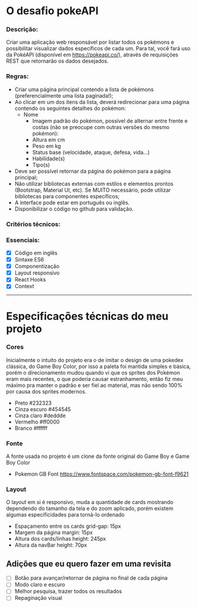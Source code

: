 # **O desafio pokeAPI**

### **Descrição:**

Criar uma aplicação web responsável por listar todos os pokémons e possibilitar visualizar dados específicos de cada um. Para tal, você fará uso da PokéAPI (disponível em https://pokeapi.co/), através de requisições REST que retornarão os dados desejados.

### **Regras:**

- Criar uma página principal contendo a lista de pokémons (preferencialmente uma lista paginada!);
- Ao clicar em um dos itens da lista, deverá redirecionar para uma página contendo os seguintes detalhes do pokémon:
  - Nome
    - Imagem padrão do pokémon, possível de alternar entre frente e costas (não se preocupe com outras versões do mesmo pokémon):
    - Altura em cm
    - Peso em kg
    - Status base (velocidade, ataque, defesa, vida...)
    - Habilidade(s)
    - Tipo(s)
- Deve ser possível retornar da página do pokémon para a página principal;
- Não utilizar bibliotecas externas com estilos e elementos prontos (Bootstrap, Material UI, etc). Se MUITO necessário, pode utilizar bibliotecas para componentes específicos;
- A interface pode estar em português ou inglês.
- Disponibilizar o código no github para validação.

### **Critérios técnicos:**

### **Essenciais:**

- [x] Código em inglês
- [x] Sintaxe ES6
- [x] Componentização
- [x] Layout responsivo
- [x] React Hooks
- [x] Context

---

# **Especificações técnicas do meu projeto**

### **Cores**

Inicialmente o intuito do projeto era o de imitar o design de uma pokedex clássica, do Game Boy Color, por isso a paleta foi mantida simples e básica, porém o direcionamento mudou quando vi que os sprites dos Pokémon eram mais recentes, o que poderia causar estranhamento, então fiz meu máximo pra manter o padrão e ser fiel ao material, mas não sendo 100% por causa dos sprites modernos.

- Preto #232323
- Cinza escuro #454545
- Cinza claro #deddde
- Vermelho #ff0000
- Branco #ffffff

### **Fonte**

A fonte usada no projeto é um clone da fonte original do Game Boy e Game Boy Color

- Pokemon GB Font
  https://www.fontspace.com/pokemon-gb-font-f9621

### **Layout**

O layout em si é responsivo, muda a quantidade de cards mostrando dependendo do tamanho da tela e do zoom aplicado, porém existem algumas especificidades para torná-lo ordenado

- Espaçamento entre os cards grid-gap: 15px
- Margem da página margin: 15px
- Altura dos cards/linhas height: 245px
- Altura da navBar height: 70px

## **Adições que eu quero fazer em uma revisita**

- [ ] Botão para avançar/retornar de página no final de cada página
- [ ] Modo claro e escuro
- [ ] Melhor pesquisa, trazer todos os resultados
- [ ] Repaginação visual
